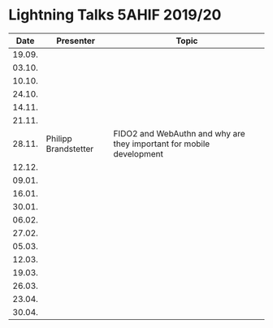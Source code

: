 # Lightning Talks 5AHIF 2019/20

|  Date  | Presenter | Topic |
| ------ | --------- | ----- |
| 19.09. |           |       |
| 03.10. |           |       |
| 10.10. |           |       |
| 24.10. |           |       |
| 14.11. |           |       |
| 21.11. |           |       |
| 28.11. | Philipp Brandstetter | FIDO2 and WebAuthn and why are they important for mobile development |
| 12.12. |           |       |
| 09.01. |           |       |
| 16.01. |           |       |
| 30.01. |           |       |
| 06.02. |           |       |
| 27.02. |           |       |
| 05.03. |           |       |
| 12.03. |           |       |
| 19.03. |           |       |
| 26.03. |           |       |
| 23.04. |           |       |
| 30.04. |           |       |
